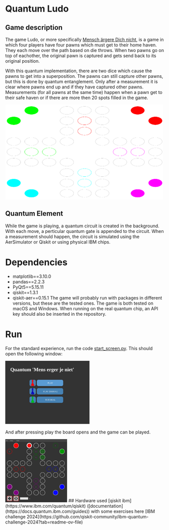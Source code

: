 # Quantum Ludo
## Game description
The game Ludo, or more specifically [Mensch ärgere Dich nicht](https://en.wikipedia.org/wiki/Mensch_%C3%A4rgere_Dich_nicht), is a game in which four players have four pawns which must get to their home haven. They each move over the path based on die throws. When two pawns go on top of eachother, the original pawn is captured and gets send back to its original position.

With this quantum implementation, there are two dice which cause the pawns to get into a superposition. The pawns can still capture other pawns, but this is done by quantum entanglement. Only after a measurement it is clear where pawns end up and if they have captured other pawns. Measurements (for all pawns at the same time) happen when a pawn get to their safe haven or if there are more then 20 spots filled in the game.

<img src="https://github.com/SjdTl/QuantumEngineering/blob/main/positions/board.svg" width="500" height="300" />

## Quantum Element
While the game is playing, a quantum circuit is created in the background. With each move, a perticular quantum gate is appended to the circuit. When a measurement should happen, the circuit is simulated using the AerSimulator or Qiskit or using physical IBM chips.

# Dependencies
- matplotlib==3.10.0
- pandas==2.2.3
- PyQt5==5.15.11
- qiskit==1.3.1
- qiskit-aer==0.15.1
The game will probably run with packages in different versions, but these are the tested ones. The game is both tested on macOS and Windows.
When running on the real quantum chip, an API key should also be inserted in the repository.

# Run
For the standard experience, run the code [start_screen.py](https://github.com/SjdTl/QuantumEngineering/blob/main/start_screen.py). 
This should open the following window:

<img src="https://github.com/SjdTl/QuantumEngineering/blob/main/screenshots/start_screen.svg" height="200" />

And after pressing play the board opens and the game can be played.

<img src="https://github.com/SjdTl/QuantumEngineering/blob/main/screenshots/capturing.svg" height = "200" />
## Hardware used
[qiskit ibm](https://www.ibm.com/quantum/qiskit) ([documentation](https://docs.quantum.ibm.com/guides))
with some exercises here [IBM challenge 2024](https://github.com/qiskit-community/ibm-quantum-challenge-2024?tab=readme-ov-file)
